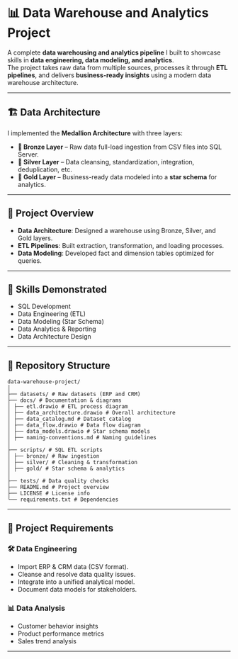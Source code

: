 # 📊 Data Warehouse and Analytics Project  

A complete **data warehousing and analytics pipeline** I built to showcase skills in **data engineering, data modeling, and analytics**.  
The project takes raw data from multiple sources, processes it through **ETL pipelines**, and delivers **business-ready insights** using a modern data warehouse architecture.  

---

## 🏗️ Data Architecture  
I implemented the **Medallion Architecture** with three layers:  

- **🥉 Bronze Layer** – Raw data full-load ingestion from CSV files into SQL Server. 
- **🥈 Silver Layer** – Data cleansing, standardization, integration, deduplication, etc.  
- **🥇 Gold Layer** – Business-ready data modeled into a **star schema** for analytics.  

---

## 📖 Project Overview  

- **Data Architecture**: Designed a warehouse using Bronze, Silver, and Gold layers.  
- **ETL Pipelines**: Built extraction, transformation, and loading processes.  
- **Data Modeling**: Developed fact and dimension tables optimized for queries.  
---

## 🎯 Skills Demonstrated  

- SQL Development  
- Data Engineering (ETL)  
- Data Modeling (Star Schema)  
- Data Analytics & Reporting  
- Data Architecture Design  

---

## 📂 Repository Structure  
```
data-warehouse-project/
│
├── datasets/ # Raw datasets (ERP and CRM)
├── docs/ # Documentation & diagrams
│ ├── etl.drawio # ETL process diagram
│ ├── data_architecture.drawio # Overall architecture
│ ├── data_catalog.md # Dataset catalog
│ ├── data_flow.drawio # Data flow diagram
│ ├── data_models.drawio # Star schema models
│ ├── naming-conventions.md # Naming guidelines
│
├── scripts/ # SQL ETL scripts
│ ├── bronze/ # Raw ingestion
│ ├── silver/ # Cleaning & transformation
│ ├── gold/ # Star schema & analytics
│
├── tests/ # Data quality checks
├── README.md # Project overview
├── LICENSE # License info
└── requirements.txt # Dependencies

```
---

## 🚀 Project Requirements  

### 🛠️ Data Engineering  
- Import ERP & CRM data (CSV format).  
- Cleanse and resolve data quality issues.  
- Integrate into a unified analytical model.  
- Document data models for stakeholders.  

### 📊 Data Analysis  
- Customer behavior insights  
- Product performance metrics  
- Sales trend analysis  

---
